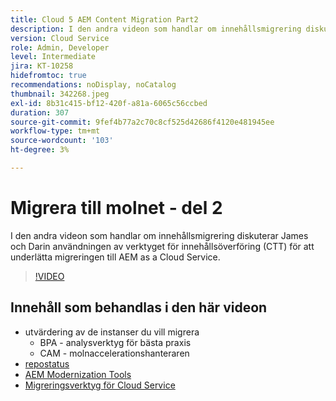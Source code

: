 ```yaml
---
title: Cloud 5 AEM Content Migration Part2
description: I den andra videon som handlar om innehållsmigrering diskuterar James och Darin användningen av verktyget för innehållsöverföring (CTT) för att underlätta migreringen till AEM as a Cloud Service.
version: Cloud Service
role: Admin, Developer
level: Intermediate
jira: KT-10258
hidefromtoc: true
recommendations: noDisplay, noCatalog
thumbnail: 342268.jpeg
exl-id: 8b31c415-bf12-420f-a81a-6065c56ccbed
duration: 307
source-git-commit: 9fef4b77a2c70c8cf525d42686f4120e481945ee
workflow-type: tm+mt
source-wordcount: '103'
ht-degree: 3%

---
```


# Migrera till molnet - del 2

I den andra videon som handlar om innehållsmigrering diskuterar James och Darin användningen av verktyget för innehållsöverföring (CTT) för att underlätta migreringen till AEM as a Cloud Service.

>[!VIDEO](https://video.tv.adobe.com/v/342268?quality=12&learn=on)

## Innehåll som behandlas i den här videon

+ utvärdering av de instanser du vill migrera
   + BPA - analysverktyg för bästa praxis
   + CAM - molnaccelerationshanteraren
+ [repostatus](https://github.com/chetanmeh/oak-console-scripts/tree/master/src/main/groovy/repostats)
+ [AEM Modernization Tools](https://opensource.adobe.com/aem-modernize-tools/)
+ [Migreringsverktyg för Cloud Service](https://github.com/adobe/aem-cloud-service-source-migration)
